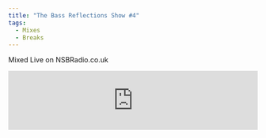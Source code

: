```yaml
---
title: "The Bass Reflections Show #4"
tags: 
  - Mixes
  - Breaks
---
```


Mixed Live on NSBRadio.co.uk

<iframe width="100%" height="120" src="https://www.mixcloud.com/widget/iframe/?hide_cover=1&feed=%2Fbassreflections%2Fthe-bass-reflections-show-4-live-on-nsbradiocouk%2F" frameborder="0"></iframe>